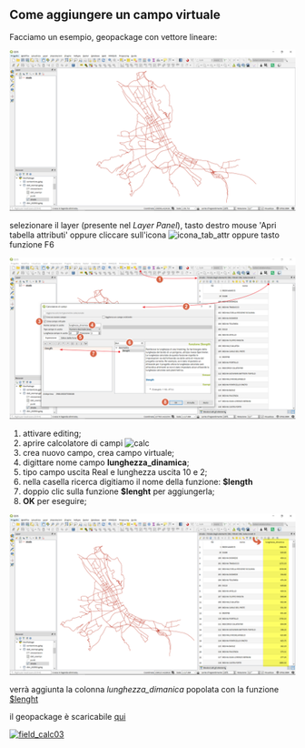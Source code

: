 ## Come aggiungere un campo virtuale

Facciamo un esempio, geopackage con vettore lineare:

<img src="/img/esempi_uso/add_campo_virtuale/add_campo_virt3.png">

selezionare il layer (presente nel _Layer Panel_), tasto destro mouse 'Apri tabella attributi' oppure cliccare sull'icona ![icona_tab_attr](https://docs.qgis.org/2.18/it/_images/mActionOpenTable.png) oppure tasto funzione F6

<img src="/img/esempi_uso/add_campo_virtuale/add_campo_virt1.png">

1. attivare editing;
2. aprire calcolatore di campi ![calc](https://docs.qgis.org/testing/en/_images/mActionCalculateField.png)
3. crea nuovo campo, crea campo virtuale;
4. digittare nome campo **lunghezza_dinamica**;
5. tipo campo uscita Real e lunghezza uscita 10 e 2;
6. nella casella ricerca digitiamo il nome della funzione: **\$length**
7. doppio clic sulla funzione **\$lenght** per aggiungerla;
8. **OK** per eseguire;

<img src="/img/esempi_uso/add_campo_virtuale/add_campo_virt2.png">

verrà aggiunta la colonna _lunghezza_dimanica_ popolata con la funzione [\$lenght](/gr_funzioni/geometria/funzioni/$lenght.md)

il geopackage è scaricabile [qui](dati_esempi.gpkg)

[![field_calc03](https://img.youtube.com/vi/IymSgXmbAFM/0.jpg)](https://www.youtube.com/watch?v=IymSgXmbAFM&list=PLqDFjeQq7NBjz5PWb66PNUqMgN1fce4cu&index "fiel_calc03")